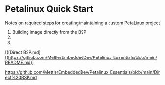 # Petalinux Quick Start
Notes on required steps for creating/maintaining a custom PetaLinux project

1.  Building image directly from the BSP
2.
3.
[([Direct BSP.md][(https://github.com/MettlerEmbeddedDev/Petalinux_Essentials/blob/main/README.md)]

https://github.com/MettlerEmbeddedDev/Petalinux_Essentials/blob/main/Direct%20BSP.md
